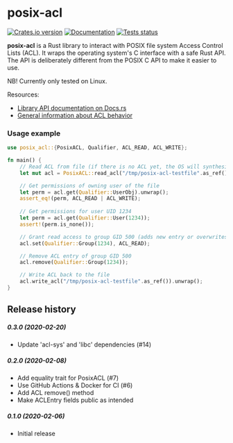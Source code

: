 posix-acl
=========

[![Crates.io version](https://img.shields.io/crates/v/posix-acl.svg)](https://crates.io/crates/posix-acl)
[![Documentation](https://docs.rs/posix-acl/badge.svg)](https://docs.rs/posix-acl/)
[![Tests status](https://github.com/intgr/posix-acl/workflows/Tests/badge.svg?branch=master)](https://github.com/intgr/posix-acl/actions?query=workflow:Tests)

**posix-acl** is a Rust library to interact with POSIX file system Access Control Lists (ACL).
It wraps the operating system's C interface with a safe Rust API. The API is deliberately different
from the POSIX C API to make it easier to use.

NB! Currently only tested on Linux.

Resources:
* [Library API documentation on Docs.rs](https://docs.rs/posix-acl/)
* [General information about ACL behavior](
https://www.usenix.org/legacy/publications/library/proceedings/usenix03/tech/freenix03/full_papers/gruenbacher/gruenbacher_html/main.html)

### Usage example
```rust
use posix_acl::{PosixACL, Qualifier, ACL_READ, ACL_WRITE};

fn main() {
    // Read ACL from file (if there is no ACL yet, the OS will synthesize one)
    let mut acl = PosixACL::read_acl("/tmp/posix-acl-testfile".as_ref()).unwrap();

    // Get permissions of owning user of the file
    let perm = acl.get(Qualifier::UserObj).unwrap();
    assert_eq!(perm, ACL_READ | ACL_WRITE);
    
    // Get permissions for user UID 1234
    let perm = acl.get(Qualifier::User(1234));
    assert!(perm.is_none());

    // Grant read access to group GID 500 (adds new entry or overwrites an existing entry)
    acl.set(Qualifier::Group(1234), ACL_READ);

    // Remove ACL entry of group GID 500
    acl.remove(Qualifier::Group(1234));

    // Write ACL back to the file
    acl.write_acl("/tmp/posix-acl-testfile".as_ref()).unwrap();
}
```

Release history
---------------
##### 0.3.0 (2020-02-20)
* Update 'acl-sys' and 'libc' dependencies (#14)

##### 0.2.0 (2020-02-08)
* Add equality trait for PosixACL (#7)
* Use GitHub Actions & Docker for CI (#6)
* Add ACL remove() method
* Make ACLEntry fields public as intended

##### 0.1.0 (2020-02-06)
* Initial release

